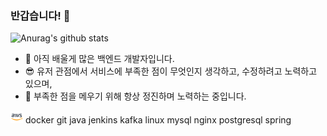 ### 반갑습니다! 👋

![Anurag's github stats](https://github-readme-stats.vercel.app/api?username=kyuminMoon&show_icons=true&theme=tokyonight)

* 📝 아직 배울게 많은 백엔드 개발자입니다.
* 😎 유저 관점에서 서비스에 부족한 점이 무엇인지 생각하고, 수정하려고 노력하고 있으며,
* 🌱 부족한 점을 메우기 위해 항상 정진하며 노력하는 중입니다.

<code><img height="20" src="https://raw.githubusercontent.com/github/explore/05d0f0dfceafd861bdf2b53559399dae7b2e2d8b/topics/aws/aws.png"></code>
docker
git
java
jenkins
kafka
linux
mysql
nginx
postgresql
spring
